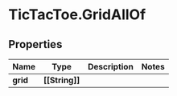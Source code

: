 # TicTacToe.GridAllOf

## Properties

Name | Type | Description | Notes
------------ | ------------- | ------------- | -------------
**grid** | **[[String]]** |  | 


